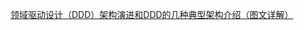 

[领域驱动设计（DDD）架构演进和DDD的几种典型架构介绍（图文详解）](https://mp.weixin.qq.com/s?__biz=MzAwNTQ4MTQ4NQ==&mid=2453586936&idx=1&sn=1ca568242431c8062e744cdcc1106e1a&chksm=8cd1969abba61f8c0061ade10dff086188fd68badfd646c55470cc91b3bc7f5b726363656bb9&scene=27)